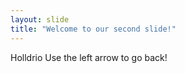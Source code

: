 ```yaml
---
layout: slide
title: "Welcome to our second slide!"
---
```

Holldrio
Use the left arrow to go back!
